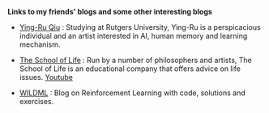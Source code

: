 **Links to my friends' blogs and some other interesting blogs**


- [Ying-Ru Qiu](http://yingruqiu.com) : Studying at Rutgers University,  Ying-Ru is a perspicacious individual and an artist interested in AI, human memory and learning mechanism.

- [The School of Life](https://www.theschooloflife.com/thebookoflife/) : Run by a number of philosophers and artists, The School of Life is an educational company that offers advice on life issues. [Youtube](https://www.youtube.com/channel/UC7IcJI8PUf5Z3zKxnZvTBog)

- [WILDML](http://www.wildml.com/2016/10/learning-reinforcement-learning/) : Blog on Reinforcement Learning with code, solutions and exercises.





